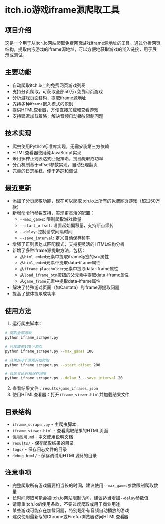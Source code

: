 # itch.io游戏iframe源爬取工具

## 项目介绍

这是一个用于从itch.io网站爬取免费网页游戏iframe源地址的工具。通过分析网页结构，提取内嵌游戏的iframe源地址，可以方便地获取游戏的嵌入链接，用于展示或测试。

## 主要功能

- 自动爬取itch.io上的免费网页游戏列表
- 支持分页爬取，可获取全部50万+免费网页游戏
- 分析游戏页面结构，提取iframe源地址
- 支持多种iframe嵌入模式的识别
- 提供HTML查看器，方便直接加载和查看游戏
- 支持延迟加载策略，解决音频自动播放限制问题

## 技术实现

- 爬虫使用Python标准库实现，无需安装第三方依赖
- HTML查看器使用纯JavaScript实现
- 采用多种正则表达式匹配策略，提高提取成功率
- 分页机制基于offset参数实现，自动处理翻页
- 完善的日志系统，便于追踪和调试

## 最近更新

- 添加了分页爬取功能，现在可以爬取itch.io上所有的免费网页游戏（超过50万款）
- 新增命令行参数支持，实现更灵活的配置：
  - `--max_games`: 限制爬取游戏数量
  - `--start_offset`: 设置起始偏移量，支持断点续传
  - `--delay`: 控制请求间隔时间
  - `--save_interval`: 定义自动保存频率
- 增强了正则表达式匹配模式，支持更灵活的HTML结构分析
- 新增了多种iframe源提取方法，包括：
  - 从`html_embed`元素中提取iframe标签的src属性
  - 从`html_embed`元素中提取data-iframe属性
  - 从`iframe_placeholder`元素中提取data-iframe属性
  - 从`load_iframe_btn`按钮的父元素中提取data-iframe属性
  - 从`game_frame`元素中提取data-iframe属性
- 解决了特殊游戏页面（如Cantata）的iframe源提取问题
- 提高了整体提取成功率

## 使用方法

1. 运行爬虫脚本：
```bash
# 爬取全部游戏
python iframe_scraper.py

# 只爬取前100个游戏
python iframe_scraper.py --max_games 100

# 从第200个游戏开始爬取
python iframe_scraper.py --start_offset 200

# 自定义延迟和保存间隔
python iframe_scraper.py --delay 3 --save_interval 20
```

2. 查看结果文件：`results/game_iframes.json`
3. 使用HTML查看器：打开`iframe_viewer.html`并加载结果文件

## 目录结构

- `iframe_scraper.py` - 主爬虫脚本
- `iframe_viewer.html` - 查看爬取结果的HTML页面
- `使用说明.md` - 中文使用说明文档
- `results/` - 保存爬取结果的目录
- `logs/` - 保存日志文件的目录
- `debug_html/` - 保存调试用HTML源码的目录

## 注意事项

- 完整爬取所有游戏需要相当长的时间，建议使用`--max_games`参数限制爬取数量
- 长时间爬取可能会被itch.io网站限制访问，建议适当增加`--delay`参数值
- 请尊重itch.io的使用条款，不要过度爬取或用于商业用途
- 某些游戏可能存在加载问题，特别是带有音频自动播放的游戏
- 建议使用最新版的Chrome或Firefox浏览器访问HTML查看器 